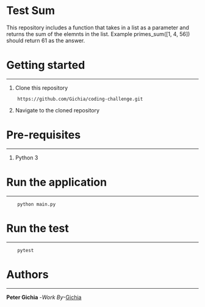 # Test Sum
This repository includes a function that takes in a list as a parameter and returns the sum of the elemnts in the list.
Example primes_sum([1, 4, 56]) should return 61 as the answer.


# Getting started
--------------------
1. Clone this repository
```
    https://github.com/Gichia/coding-challenge.git
```

2. Navigate to the cloned repository

# Pre-requisites
----------------------
1. Python 3


# Run the application
---------------------------------
```
    python main.py
```

# Run the test
---------------------------------
```
    pytest
```


# Authors
-----------------------------
**Peter Gichia** -_Work By_-[Gichia](https:/github.com/Gichia)


